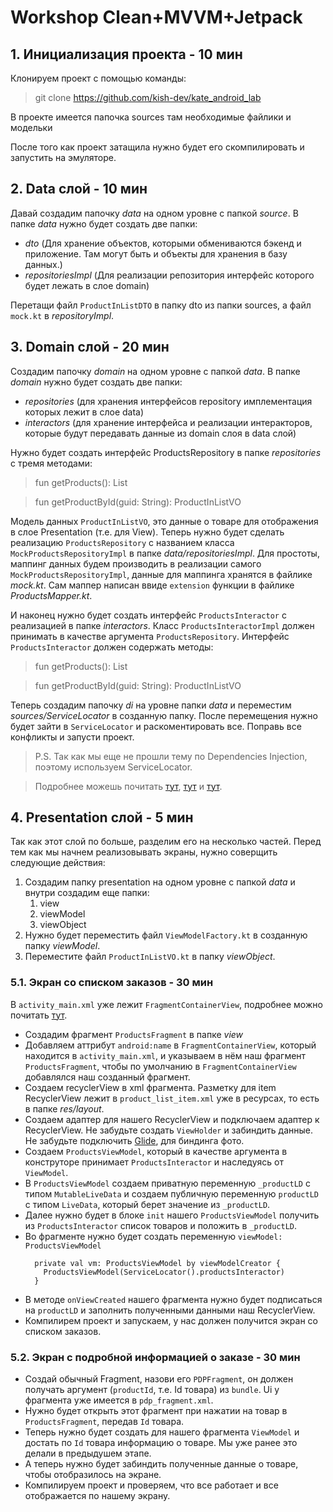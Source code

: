 # Workshop Clean+MVVM+Jetpack
## 1. Инициализация проекта - 10 мин

Клонируем проект с помощью команды:
> git clone https://github.com/kish-dev/kate_android_lab

В проекте имеется папочка sources там необходимые файлики и модельки

После того как проект затащила нужно будет его скомпилировать и запустить на эмуляторе.

## 2. Data слой - 10 мин
Давай создадим папочку *data* на одном уровне с папкой *source*. В папке *data* нужно будет создать две папки:
- *dto* (Для хранение объектов, которыми обмениваются бэкенд и приложение. Там могут быть и объекты для хранения в базу данных.)
- *repositoriesImpl* (Для реализации репозитория интерфейс которого будет лежать в слое domain)

Перетащи файл `ProductInListDTO` в папку dto из папки sources, а файл `mock.kt` в *repositoryImpl*.

## 3. Domain слой - 20 мин
Создадим папочку *domain* на одном уровне с папкой *data*. В папке *domain* нужно будет создать две папки:
- *repositories* (для хранения интерфейсов repository имплементация которых лежит в слое data)
- *interactors* (для хранение интерфейса и реализации интеракторов, которые будут передавать данные из domain слоя в data слой)

Нужно будет создать интерфейс ProductsRepository в папке *repositories* с тремя методами:
> fun getProducts(): List<ProductInListVO>

> fun getProductById(guid: String): ProductInListVO

Модель данных `ProductInListVO`, это данные о товаре для отображения в слое Presentation (т.е. для View). 
Теперь нужно будет сделать реализацию `ProductsRepository` c названием класса `MockProductsRepositoryImpl` в папке *data/repositoriesImpl*.
Для простоты, маппинг данных будем производить в реализации самого `MockProductsRepositoryImpl`, данные для маппинга хранятся в файлике *mock.kt*. 
Сам маппер написан ввиде `extension` функции в файлике *ProductsMapper.kt*. 

И наконец нужно будет создать интерфейс `ProductsInteractor` с реализацией в папке *interactors*. Класс `ProductsInteractorImpl` должен  принимать в качестве аргумента `ProductsRepository`.
Интерфейс `ProductsInteractor` должен содержать методы:
> fun getProducts(): List<ProductInListVO>

> fun getProductById(guid: String): ProductInListVO

Теперь создадим папочку *di* на уровне папки *data* и переместим *sources/ServiceLocator* в созданную папку. После перемещения нужно будет зайти в `ServiceLocator` и раскоментировать все.
Поправь все конфликты и запусти проект.

> P.S. Так как мы еще не прошли тему по Dependencies Injection, поэтому используем ServiceLocator. 

> Подробнее можешь почитать [тут](http://sergeyteplyakov.blogspot.com/2013/03/di-service-locator.html), [тут](https://habr.com/ru/post/465395/) и [тут](https://javatutor.net/articles/j2ee-pattern-service-locator).

## 4. Presentation слой - 5 мин
Так как этот слой по больше, разделим его на несколько частей. Перед тем как мы начнем реализовывать экраны, нужно соверщить следующие действия:
1. Создадим папку presentation на одном уровне с папкой *data* и внутри создадим еще папки:
    1. view
    2. viewModel
    3. viewObject
2. Нужно будет переместить файл `ViewModelFactory.kt` в созданную папку *viewModel*.
3. Переместите файл `ProductInListVO.kt` в папку *viewObject*.

### 5.1. Экран со списком заказов - 30 мин
В `activity_main.xml` уже лежит `FragmentContainerView`, подробнее можно почитать [тут](https://developer.android.com/reference/androidx/fragment/app/FragmentContainerView).
- Создадим фрагмент `ProductsFragment` в папке *view*
- Добавляем аттрибут `android:name` в `FragmentContainerView`, который находится в `activity_main.xml`, и указываем в нём наш фрагмент `ProductsFragment`, 
  чтобы по умолчанию в `FragmentContainerView` добавлялся наш созданный фрагмент.
- Создаем recyclerView в xml фрагмента. Разметку для item RecyclerView лежит в `product_list_item.xml` уже в ресурсах, то есть в папке *res/layout*.
- Создаем адаптер для нашего RecyclerView и подключаем адаптер к RecyclerView. Не забудьте создать `ViewHolder` и забиндить данные. 
  Не забудьте подключить [Glide](https://github.com/bumptech/glide#how-do-i-use-glide), для биндинга фото.
- Создаем `ProductsViewModel`, который в качестве аргумента в конструторе принимает `ProductsInteractor` и наследуясь от `ViewModel`.
- В `ProductsViewModel` создаем приватную переменную `_productLD` с типом `MutableLiveData` 
  и создаем публичную переменную `productLD` с типом `LiveData`, который берет значение из `_productLD`.
- Далее нужно будет в блоке `init` нашего `ProductsViewModel` получить из `ProductsInteractor` список товаров и положить в `_productLD`.
- Во фрагменте нужно будет создать переменную `viewModel: ProductsViewModel`
  ```
    private val vm: ProductsViewModel by viewModelCreator {
      ProductsViewModel(ServiceLocator().productsInteractor)
    }
  ```
- В методе `onViewCreated` нашего фрагмента нужно будет подписаться на `productLD` и заполнить полученными данными наш RecyclerView.
- Компилирем проект и запускаем, у нас должен получится экран со списком заказов.

### 5.2. Экран с подробной информацией о заказе - 30 мин
- Создай обычный Fragment, назови его `PDPFragment`, он должен получать аргумент (`productId`, т.е. Id товара) из `bundle`. 
  Ui у фрагмента уже имеется в `pdp_fragment.xml`.
- Нужно будет открыть этот фрагмент при нажатии на товар в `ProductsFragment`, передав `Id` товара.
- Теперь нужно будет создать для нашего фрагмента `ViewModel` и достать по `Id` товара информацию о товаре. Мы уже ранее это делали в предыдушем этапе.
- А теперь нужно будет забиндить полученные данные о товаре, чтобы отобразилось на экране.
- Компилируем проект и проверяем, что все работает и все отображается по нашему экрану.